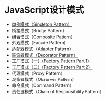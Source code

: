 # JavaScript设计模式

* <a href="./1_singleton_pattern.js" target="_blank">
    单例模式（Singleton Pattern）
  </a>
* 桥接模式（Bridge Pattern）
* 组合模式（Composite Pattern）
* 外观模式（Facade Pattern）
* 适配器模式（Adapter Pattern）
* <a href="./6_decorator_pattern.js" target="_blank">
    装饰者模式（Decorator Pattern）
  </a>
* <a href="./7.1_factory_pattern.js" target="_blank">
    工厂模式（一）（Factory Pattern Part 1）
  </a>
* <a href="./7.2_factory_pattern.js" target="_blank">
    工厂模式（二）（Factory Pattern Part 2）
  </a>
* 代理模式（Proxy Pattern）
* 观察者模式（Observer Pattern）
* 命令模式（Command Pattern）
* 责任链模式（Chain of Responsibility Pattern）